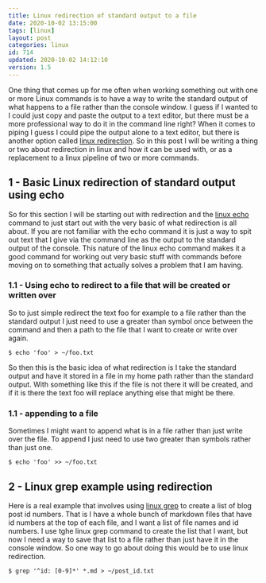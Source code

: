 ```yaml
---
title: Linux redirection of standard output to a file
date: 2020-10-02 13:15:00
tags: [linux]
layout: post
categories: linux
id: 714
updated: 2020-10-02 14:12:10
version: 1.5
---
```


One thing that comes up for me often when working something out with one or more Linux commands is to have a way to write the standard output of what happens to a file rather than the console window. I guess if I wanted to I could just copy and paste the output to a text editor, but there must be a more professional way to do it in the command line right? When it comes to piping I guess I could pipe the output alone to a text editor, but there is another option called [linux redirection](https://en.wikipedia.org/wiki/Redirection_%28computing%29). So in this post I will be writing a thing or two about redirection in linux and how it can be used with, or as a replacement to a linux pipeline of two or more commands.

<!-- more -->

## 1 - Basic Linux redirection of standard output using echo

So for this section I will be starting out with redirection and the [linux echo](/2019/08/15/linux-echo/) command to just start out with the very basic of what redirection is all about. If you are not familiar with the echo command it is just a way to spit out text that I give via the command line as the output to the standard output of the console. This nature of the linux echo command makes it a good command for working out very basic stuff with commands before moving on to something that actually solves a problem that I am having.

### 1.1 - Using echo to redirect to a file that will be created or written over

So to just simple redirect the text foo for example to a file rather than the standard output I just need to use a greater than symbol once between the command and then a path to the file that I want to create or write over again.

```
$ echo 'foo' > ~/foo.txt
```

So then this is the basic idea of what redirection is I take the standard output and have it stored in a file in my home path rather than the standard output. With something like this if the file is not there it will be created, and if it is there the text foo will replace anything else that might be there.

### 1.1 - appending to a file

Sometimes I might want to append what is in a file rather than just write over the file. To append I just need to use two greater than symbols rather than just one.

```
$ echo 'foo' >> ~/foo.txt
```

## 2 - Linux grep example using redirection

Here is a real example that involves using [linux grep](/2020/09/14/linux-grep/) to create a list of blog post id numbers. That is I have a whole bunch of markdown files that have id numbers at the top of each file, and I want a list of file names and id numbers. I use tghe linux grep command to create the list that I want, but now I need a way to save that list to a file rather than just have it in the console window. So one way to go about doing this would be to use linux redirection.

```
$ grep '^id: [0-9]*' *.md > ~/post_id.txt
```